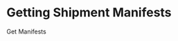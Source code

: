 # Getting Shipment Manifests

Get Manifests

<!--HTML Comment test-->

<!--
HTML Multiline
comment test
-->